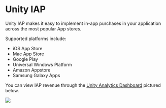 Unity IAP
===============

Unity IAP makes it easy to implement in-app purchases in your application across the most popular App stores.
	
Supported platforms include:

* iOS App Store
* Mac App Store
* Google Play
* Universal Windows Platform
* Amazon Appstore
* Samsung Galaxy Apps 

You can view IAP revenue through the [Unity Analytics Dashboard](http://analytics.unity3d.com) pictured below.


![](images/UnityIAP.png)